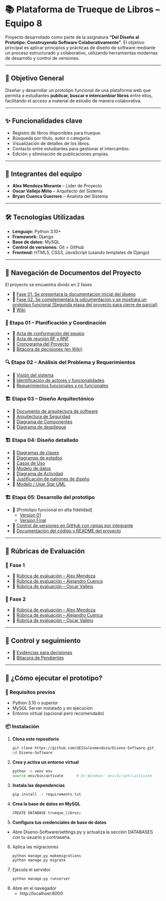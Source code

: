 # 📚 Plataforma de Trueque de Libros – Equipo 8

Proyecto desarrollado como parte de la asignatura **“Del Diseño al Prototipo: Construyendo Software Colaborativamente”**. El objetivo principal es aplicar principios y prácticas de diseño de software mediante un proceso estructurado y colaborativo, utilizando herramientas modernas de desarrollo y control de versiones.

---

## 🎯 Objetivo General

Diseñar y desarrollar un prototipo funcional de una plataforma web que permita a estudiantes **publicar, buscar e intercambiar libros** entre ellos, facilitando el acceso a material de estudio de manera colaborativa.

---

## ✨ Funcionalidades clave

- Registro de libros disponibles para trueque.
- Búsqueda por título, autor o categoría.
- Visualización de detalles de los libros.
- Contacto entre estudiantes para gestionar el intercambio.
- Edición y eliminación de publicaciones propias.

---

## 👥 Integrantes del equipo

- **Alex Mendoza Morante** – Líder de Proyecto  
- **Oscar Vallejo Miño** – Arquitecto del Sistema  
- **Bryan Cuenca Guerrero** – Analista del Sistema

---

## 🛠️ Tecnologías Utilizadas

- **Lenguaje:** Python 3.10+
- **Framework:** Django
- **Base de datos:** MySQL
- **Control de versiones:** Git + GitHub
- **Frontend:** HTML5, CSS3, JavaScript (usando templates de Django)

---


## 📁 Navegación de Documentos del Proyecto
El proyecto se encuentra divido en 2 fases
- 📄 [Fase 01. Se presentara la documentacion inicial del diseno](https://github.com/UESSalexmendoza/Diseno-Software/tree/main/Fase%201)
- 📄 [Fase 02. Se complementara la odcumentacion y se mostrara un prototipo funcional (Segunda etapa del proyecto para cierre de parcial)](https://github.com/UESSalexmendoza/Diseno-Software/tree/main/Fase%202)
- 📄 [Wiki](https://github.com/UESSalexmendoza/Diseno-Software/wiki)
### 🧭 Etapa 01 – Planificación y Coordinación
- 📄 [Acta de conformación del equipo](https://github.com/UESSalexmendoza/Diseno-Software/blob/main/Fase%201/Actas/01-Acta-de-Conformacion-del-Equipo.pdf)
- 📄 [Acta de reunión RF y RNF](https://github.com/UESSalexmendoza/Diseno-Software/blob/main/Fase%201/Actas/01-Acta-de-Reuni%C3%B3n-RF%20Y%20RNF.pdf)
- 📄 [Cronograma del Proyecto](https://github.com/UESSalexmendoza/Diseno-Software/blob/main/Fase%201/Documentacion/02-Cronograma.pdf)
- 📄 [Bitácora de decisiones (en Wiki)](https://github.com/UESSalexmendoza/Diseno-Software/wiki/Bit%C3%A1cora-de-Decisiones)
### 🔍 Etapa 02 – Análisis del Problema y Requerimientos
- 📄 [Visión del sistema](https://github.com/UESSalexmendoza/Diseno-Software/blob/main/Fase%201/Documentacion/04-Visi%C3%B3n%20del%20sistema.pdf)
- 📄 [Identificación de actores y funcionalidades](https://github.com/UESSalexmendoza/Diseno-Software/blob/main/Fase%201/Documentacion/03-%20Actores%20y%20funcionalidades.pdf)
- 📄 [Requerimientos funcionales y no funcionales](https://github.com/UESSalexmendoza/Diseno-Software/blob/main/Fase%201/Documentacion/05-Requerimientos%20funcionales%20y%20no%20funcionales.pdf)
### 🏗️ Etapa 03 – Diseño Arquitectónico
- 📄 [Documento de arquitectura de software](https://github.com/UESSalexmendoza/Diseno-Software/blob/main/Fase%201/Documentacion/04%20Diseno%20Arquitectonico.pdf)
- 📄 [Arquitectura de Seguridad](https://github.com/UESSalexmendoza/Diseno-Software/blob/main/Fase%201/Documentacion/05%20Diseno%20Arquitectonico%20-%20Seguridad.pdf)
- 📄 [Diagrama de Componentes](https://github.com/UESSalexmendoza/Diseno-Software/blob/main/Fase%202/Documentacion/01%20Componentes%20y%20Modulos%20Principales.pdf)
- 📄 [Diagrama de despliegue](https://github.com/UESSalexmendoza/Diseno-Software/blob/main/Fase%202/Documentacion/02%20Diagrama%20de%20Despliegue.pdf)
### 🏗️ Etapa 04: Diseño detallado
- 📄 [Diagramas de clases](https://github.com/UESSalexmendoza/Diseno-Software/blob/main/Fase%202/Documentacion/03%20Diagrama%20de%20Clases.pdf)
- 📄 [Diagramas de estados](https://github.com/UESSalexmendoza/Diseno-Software/blob/main/Fase%202/Documentacion/08%20Diagrama%20de%20Estados.pdf)
- 📄 [Casos de Uso](https://github.com/UESSalexmendoza/Diseno-Software/blob/main/Fase%202/Documentacion/06%20Casos%20de%20Uso.pdf)
- 📄 [Modelo de datos](https://github.com/UESSalexmendoza/Diseno-Software/blob/main/Fase%202/Documentacion/05%20Justificacion%20de%20Diseno.pdf)
- 📄 [Diagrama de Actividad](https://github.com/UESSalexmendoza/Diseno-Software/blob/main/Fase%202/Documentacion/07%20Diagrama%20de%20Actividad.pdf)
- 📄 [Justificación de patrones de diseño](https://github.com/UESSalexmendoza/Diseno-Software/blob/main/Fase%202/Documentacion/05%20Justificacion%20de%20Diseno.pdf)
- 📄 [Modelo / Usar Star UML](https://github.com/UESSalexmendoza/Diseno-Software/blob/main/Fase%202/Documentacion/Entidad%20Relacion.mdj)
### 🏗️ Etapa 05: Desarrollo del prototipo
- 📄 [Prototipo funcional en alta fidelidad]
   - [Version 01](https://github.com/UESSalexmendoza/Diseno-Software/tree/main/Proyecto/Version%2001/trueque_libros_platform)
   - [Version Final](https://github.com/UESSalexmendoza/Diseno-Software/tree/main/Proyecto/Version%2002/Aplicacion)
- 📄 [Control de versiones en GitHub con ramas por integrante](https://github.com/UESSalexmendoza/Diseno-Software/pulls?q=is%3Apr+is%3Aclosed)
- 📄 [Documentación del código y README del proyecto](https://github.com/UESSalexmendoza/Diseno-Software/blob/main/README.md)
---

## 🧾 Rúbricas de Evaluación
### 🧾 Fase 1

- 📄 [Rúbrica de evaluación – Alex Mendoza](https://github.com/UESSalexmendoza/Diseno-Software/blob/main/Fase%201/Rubricas/06-Rubrica-Evaluacion-Alex%20Mendoza.pdf)
- 📄 [Rúbrica de evaluación – Alejandro Cuenca](https://github.com/UESSalexmendoza/Diseno-Software/blob/main/Fase%201/Rubricas/06-Rubrica-Evaluacion-Alejandro%20Cuenca.pdf)
- 📄 [Rúbrica de evaluación – Oscar Vallejo](https://github.com/UESSalexmendoza/Diseno-Software/blob/main/Fase%201/Rubricas/06-Rubrica-Evaluacion-Oscar%20Vallejo.pdf)
### 🧾 Fase 2
- 📄 [Rúbrica de evaluación – Alex Mendoza](https://github.com/UESSalexmendoza/Diseno-Software/blob/main/Fase%202/Rubricas/06-Rubrica-Evaluacion-Alex%20Mendoza.pdf)
- 📄 [Rúbrica de evaluación – Alejandro Cuenca](https://github.com/UESSalexmendoza/Diseno-Software/blob/main/Fase%202/Rubricas/07-Rubrica-Evaluacion-Alejandro%20Cuenca.pdf)
- 📄 [Rúbrica de evaluación – Oscar Vallejo](https://github.com/UESSalexmendoza/Diseno-Software/blob/main/Fase%202/Rubricas/06-Rubrica-Evaluacion-Oscar%20Vallejo.pdf)

---
## 🚀 Control y seguimiento

- 📄 [Evidencias para decisiones](https://github.com/UESSalexmendoza/Diseno-Software/discussions?discussions_q=)
- 📄 [Bitacora de Pendientes](https://github.com/UESSalexmendoza/Diseno-Software/issues?q=is%3Aissue%20state%3Aclosed)

---

## 🚀 ¿Cómo ejecutar el prototipo?

### 🔧 Requisitos previos

- Python 3.10 o superior
- MySQL Server instalado y en ejecución
- Entorno virtual (opcional pero recomendado)

### 📦 Instalación

1. **Clona este repositorio**
   ```bash
   git clone https://github.com/UESSalexmendoza/Diseno-Software.git
   cd Diseno-Software
2. **Crea y activa un entorno virtual**
   ```bash
   python -m venv env
   source env/bin/activate      # En Windows: env\Scripts\activate
3. **Instala las dependencias**
   ```bash
   pip install -r requirements.txt
4. **Crea la base de datos en MySQL**
   ```bash
   CREATE DATABASE trueque_libros;
5. **Configura tus credenciales de base de datos**
- Abre Diseno-Software/settings.py y actualiza la sección DATABASES con tu usuario y contraseña.
6. Aplica las migraciones
   ```bash
   python manage.py makemigrations
   python manage.py migrate
7. Ejecuta el servidor
   ```bash
   python manage.py runserver
8. Abre en el navegador
   - http://localhost:8000
  
